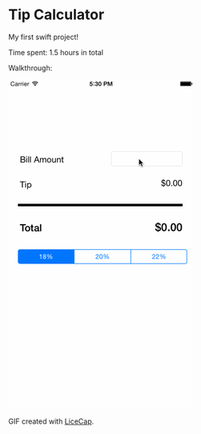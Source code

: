 # Tip Calculator

My first swift project!

Time spent: 1.5 hours in total

Walkthrough:

![Video Walkthrough](tipCalculator.gif)

GIF created with [LiceCap](http://www.cockos.com/licecap/).
